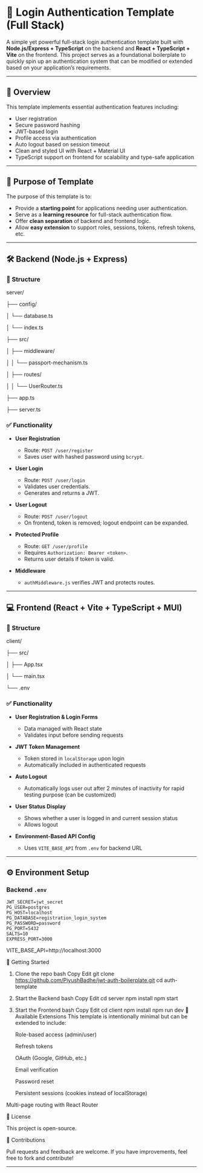 # 🔐 Login Authentication Template (Full Stack)

A simple yet powerful full-stack login authentication template built with **Node.js/Express + TypeScript** on the backend and **React + TypeScript + Vite** on the frontend. This project serves as a foundational boilerplate to quickly spin up an authentication system that can be modified or extended based on your application’s requirements.

---

## 📌 Overview

This template implements essential authentication features including:

- User registration
- Secure password hashing
- JWT-based login
- Profile access via authentication
- Auto logout based on session timeout
- Clean and styled UI with React + Material UI
- TypeScript support on frontend for scalability and type-safe application

---

## 🎯 Purpose of Template

The purpose of this template is to:

- Provide a **starting point** for applications needing user authentication.
- Serve as a **learning resource** for full-stack authentication flow.
- Offer **clean separation** of backend and frontend logic.
- Allow **easy extension** to support roles, sessions, tokens, refresh tokens, etc.

---

## 🛠️ Backend (Node.js + Express)

### 📁 Structure

server/

├── config/

│ └── database.ts

│ └── index.ts

├── src/

│ ├── middleware/

│ │ └── passport-mechanism.ts

│ ├── routes/

│ │ └── UserRouter.ts

├── app.ts

├── server.ts

### ✅ Functionality

- **User Registration**

  - Route: `POST /user/register`
  - Saves user with hashed password using `bcrypt`.

- **User Login**

  - Route: `POST /user/login`
  - Validates user credentials.
  - Generates and returns a JWT.

- **User Logout**

  - Route: `POST /user/logout`
  - On frontend, token is removed; logout endpoint can be expanded.

- **Protected Profile**

  - Route: `GET /user/profile`
  - Requires `Authorization: Bearer <token>`.
  - Returns user details if token is valid.

- **Middleware**
  - `authMiddleware.js` verifies JWT and protects routes.

---

## 💻 Frontend (React + Vite + TypeScript + MUI)

### 📁 Structure

client/

├── src/

│ ├── App.tsx

│ └── main.tsx

└── .env

### ✅ Functionality

- **User Registration & Login Forms**

  - Data managed with React state
  - Validates input before sending requests

- **JWT Token Management**

  - Token stored in `localStorage` upon login
  - Automatically included in authenticated requests

- **Auto Logout**

  - Automatically logs user out after 2 minutes of inactivity for rapid testing purpose (can be customized)

- **User Status Display**

  - Shows whether a user is logged in and current session status
  - Allows logout

- **Environment-Based API Config**
  - Uses `VITE_BASE_API` from `.env` for backend URL

---

## ⚙️ Environment Setup

### Backend `.env`

```env
JWT_SECRET=jwt_secret
PG_USER=postgres
PG_HOST=localhost
PG_DATABASE=registration_login_system
PG_PASSWORD=password
PG_PORT=5432
SALTS=10
EXPRESS_PORT=3000
```

VITE_BASE_API=http://localhost:3000

🚀 Getting Started

1. Clone the repo
   bash
   Copy
   Edit
   git clone https://github.com/PiyushBadhe/jwt-auth-boilerplate.git
   cd auth-template
2. Start the Backend
   bash
   Copy
   Edit
   cd server
   npm install
   npm start
3. Start the Frontend
   bash
   Copy
   Edit
   cd client
   npm install
   npm run dev
   🔄 Available Extensions
   This template is intentionally minimal but can be extended to include:

   Role-based access (admin/user)

   Refresh tokens

   OAuth (Google, GitHub, etc.)

   Email verification

   Password reset

   Persistent sessions (cookies instead of localStorage)

Multi-page routing with React Router

📄 License

This project is open-source.

🙌 Contributions

Pull requests and feedback are welcome. If you have improvements, feel free to fork and contribute!

---
